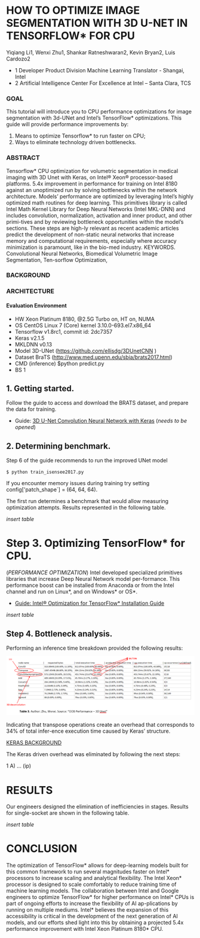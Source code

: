 #                             HOW TO OPTIMIZE IMAGE SEGMENTATION WITH 3D U-NET IN TENSORFLOW* FOR CPU

Yiqiang Li1, Wenxi Zhu1, Shankar Ratneshwaran2, Kevin Bryan2, Luis Cardozo2

- 1 Developer Product Division Machine Learning Translator - Shangai, Intel
- 2 Artificial Intelligence Center For Excellence at Intel – Santa Clara, TCS

### GOAL
This tutorial will introduce you to CPU performance optimizations for image segmentation with 3d-UNet and Intel’s TensorFlow* optimizations.
This guide will provide performance improvements by:
1.	Means to optimize Tensorflow* to run faster on CPU;
2.	Ways to eliminate technology driven bottlenecks.


### ABSTRACT  
Tensorflow* CPU optimization for volumetric segmentation in medical imaging with 3D Unet with Keras, on Intel® Xeon® processor-based platforms. 5.4x improvement in performance for training on Intel 8180 against an unoptimized run by solving bottlenecks within the network architecture. 
Models’ performance are optimized by leveraging Intel’s highly optimized math routines for deep learning. This primitives library is called Intel Math Kernel Library for Deep Neural Networks (Intel MKL-DNN) and includes convolution, normalization, activation and inner product, and other primi-tives and by reviewing bottleneck opportunities within the model’s sections. These steps are high-ly relevant as recent academic articles predict the development of non-static neural networks that increase memory and computational requirements, especially where accuracy minimization is paramount, like in the bio-med industry.
KEYWORDS. Convolutional Neural Networks, Biomedical Volumetric Image Segmentation, Ten-sorflow Optimization,

### BACKGROUND
### ARCHITECTURE

#### Evaluation Environment

- HW	          Xeon Platinum 8180, @2.5G Turbo on, HT on, NUMA
- OS	          CentOS Linux 7 (Core)  kernel 3.10.0-693.el7.x86_64
- Tensorflow	  v1.8rc1, commit id: 2dc7357
- Keras	        v2.1.5
- MKLDNN	      v0.13
- Model	3D-UNet (https://github.com/ellisdg/3DUnetCNN )
- Dataset	BraTS (http://www.med.upenn.edu/sbia/brats2017.html)
- CMD (inference)	$python predict.py
- BS	1


## 1. Getting started.
Follow the guide to access and download the BRATS dataset, and prepare the data for training.
- Guide: [3D U-Net Convolution Neural Network with Keras](http://github.com/nervanasystem/tensorflow-3dunet) (*needs to be opened*)

## 2. Determining benchmark.
Step 6 of the guide recommends to run the improved UNet model

```
$ python train_isensee2017.py
```

If you encounter memory issues during training try setting   config['patch_shape`] = (64, 64, 64).

The first run determines a benchmark that would allow measuring optimization attempts. Results represented in the following table. 

*insert table*


# Step 3. Optimizing TensorFlow* for CPU.  
(*PERFORMANCE OPTIMIZATION*)
Intel developed specialized primitives libraries that increase Deep Neural Network model per-formance. This performance boost can be installed from Anaconda or from the Intel channel and run on Linux*, and on Windows* or OS*. 

- [Guide: Intel® Optimization for TensorFlow* Installation Guide](https://software.intel.com/en-us/articles/intel-optimization-for-tensorflow-installation-guide)

*insert table*

## Step 4. Bottleneck analysis.
Performing an inference time breakdown provided the following results:

![Inference Time breakdown](https://github.com/luisxcardozo/Image-Segmentation/blob/master/Inference%20Time%20Breakdown.PNG)

Indicating that transpose operations create an overhead that corresponds to 34% of total infer-ence execution time caused by Keras’ structure.

[KERAS BACKGROUND](https://github.com/luisxcardozo/Image-Segmentation/blob/luisxcardozo-patch-1/Keras%20Background)

The Keras driven overhead was eliminated by following the next steps:

1 A) ...  (ip)

# RESULTS
Our engineers designed the elimination of inefficiencies in stages. Results for single-socket are shown in the following table.

*insert table*

# CONCLUSION
The optimization of TensorFlow* allows for deep-learning models built for this common framework to run several magnitudes faster on Intel* processors to increase scaling and analytical flexibility. The Intel Xeon* processor is designed to scale comfortably to reduce training time of machine learning models. The collaboration between Intel and Google engineers to optimize TensorFlow* for higher performance on Intel* CPUs is part of ongoing efforts to increase the flexibility of AI ap-plications by running on multiple mediums. Intel* believes the expansion of this accessibility is critical in the development of the next generation of AI models, and our efforts shed light into this by obtaining a projected 5.4x performance improvement with Intel Xeon Platinum 8180* CPU. 





